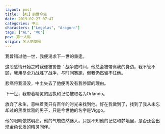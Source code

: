 ```yaml
---
layout: post
title: 【AL】前世今生
date: 2019-02-27 07:47
categories: 中土
characters: ["Legolas", "Aragorn"]
tags: ["AL", "VO"]
pov: 第一人称
origin: 名人朋友圈
---
```


我曾错过他一世，我便渴求下一世的重逢。

这段感情开始之时我便被警告：战争或时间，他总会被带离我的身边。我不管不顾，我用尽全力战胜了战争，与时间赛跑，但我仍然留不住他。

悲痛将我浸没，中土失去了他便再没有我停留的理由。

下一世，我带着精灵的固执和记忆被取名为Orlando。

放弃了永生，意味着我只有百年的时光来找到他。好在我做到了，找到了我从未忘却过的黑发优雅的男子，只是今世他的名字是Viggo。

他的眼睛依然明亮，他的气魄依然迷人。只是不知他的记忆和梦境里，是否还会出现金色长发的精灵同伴。
